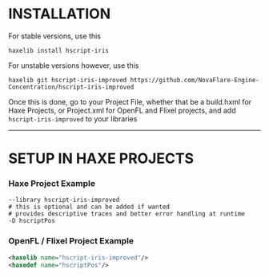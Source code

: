 # INSTALLATION

For stable versions, use this

```
haxelib install hscript-iris
```

For unstable versions however, use this

```
haxelib git hscript-iris-improved https://github.com/NovaFlare-Engine-Concentration/hscript-iris-improved
```

Once this is done, go to your Project File, whether that be a build.hxml for Haxe Projects, or Project.xml for OpenFL and Flixel projects, and add `hscript-iris-improved` to your libraries

---

# SETUP IN HAXE PROJECTS

### Haxe Project Example
```hxml
--library hscript-iris-improved
# this is optional and can be added if wanted
# provides descriptive traces and better error handling at runtime
-D hscriptPos
```

### OpenFL / Flixel Project Example

```xml
<haxelib name="hscript-iris-improved"/>
<haxedef name="hscriptPos"/>
```